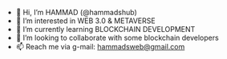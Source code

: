 - 👋 Hi, I’m HAMMAD (@hammadshub)
- 👀 I’m interested in WEB 3.0 & METAVERSE
- 🌱 I’m currently learning BLOCKCHAIN DEVELOPMENT
- 💞️ I’m looking to collaborate with some blockchain developers 
- 📫 Reach me via g-mail: hammadsweb@gmail.com

<!---
hammadshub/hammadshub is a ✨ special ✨ repository because its `README.md` (this file) appears on your GitHub profile.
You can click the Preview link to take a look at your changes.
--->
